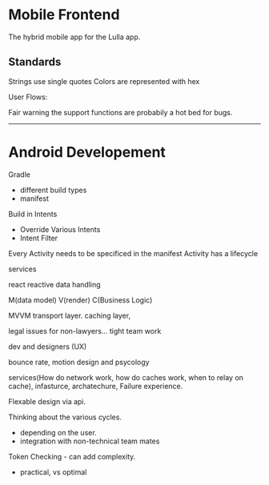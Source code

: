 # Mobile Frontend

The hybrid mobile app for the Lulla app.

## Standards

Strings use single quotes
Colors are represented with hex


User Flows:

Fair warning the support functions are probabily a hot bed for bugs.

---
# Android Developement

Gradle
- different build types
- manifest 

Build in Intents
- Override Various Intents
- Intent Filter

Every Activity needs to be specificed in the manifest
Activity has a lifecycle 


services

react reactive data handling

M(data model) V(render) C(Business Logic)

MVVM
transport layer.
caching layer,

legal issues for non-lawyers...
tight team work

dev and designers (UX)

bounce rate, motion design and psycology

services(How do network work, how do caches work, when to relay on cache), infasturce, archatechure,
Failure experience.

Flexable design via api.

Thinking about the various cycles.
- depending on the user.
- integration with non-technical team mates

Token Checking - can add complexity.
- practical, vs optimal



